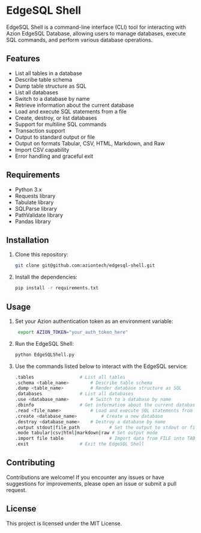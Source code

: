 # EdgeSQL Shell

EdgeSQL Shell is a command-line interface (CLI) tool for interacting with Azion EdgeSQL Database, allowing users to manage databases, execute SQL commands, and perform various database operations.

## Features

- List all tables in a database
- Describe table schema
- Dump table structure as SQL
- List all databases
- Switch to a database by name
- Retrieve information about the current database
- Load and execute SQL statements from a file
- Create, destroy, or list databases
- Support for multiline SQL commands
- Transaction support
- Output to standard output or file
- Output on formats Tabular, CSV, HTML, Markdown, and Raw
- Import CSV capability
- Error handling and graceful exit

## Requirements

- Python 3.x
- Requests library
- Tabulate library
- SQLParse library
- PathValidate library
- Pandas library

## Installation

1. Clone this repository:

   ```bash
   git clone git@github.com:aziontech/edgesql-shell.git
   ```
   
2. Install the dependencies:

   ```bash
   pip install -r requirements.txt
   ```

## Usage

1. Set your Azion authentication token as an environment variable:

   ```bash
    export AZION_TOKEN="your_auth_token_here"
   ```

2. Run the EdgeSQL Shell:

   ```bash
   python EdgeSQLShell.py
   ```

3. Use the commands listed below to interact with the EdgeSQL service:

   ```bash
   .tables				   # List all tables
   .schema <table_name>		   # Describe table schema
   .dump <table_name> 		   # Render database structure as SQL
   .databases			   # List all databases
   .use <database_name>		   # Switch to a database by name
   .dbinfo				   # Get information about the current database
   .read <file_name>		   # Load and execute SQL statements from a file
   .create <database_name>		   # Create a new database
   .destroy <database_name>	   # Destroy a database by name
   .output stdout|file_path           # Set the output to stdout or file
   .mode tabular|csv|html|markdown|raw # Set output mode
   .import file table                 # Import data from FILE into TABLE
   .exit				   # Exit the EdgeSQL Shell
   ```

## Contributing

Contributions are welcome! If you encounter any issues or have suggestions for improvements, please open an issue or submit a pull request.

## License

This project is licensed under the MIT License.
